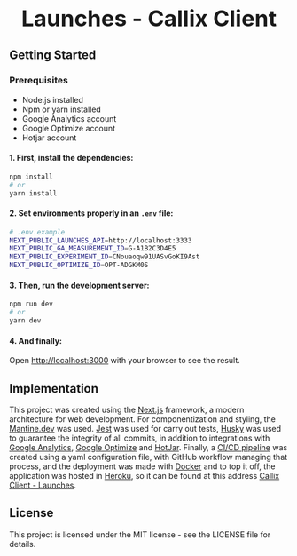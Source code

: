 <h1 style="font-size: 40px; text-align: center;">Launches - Callix Client</h1>

## Getting Started

### Prerequisites

- Node.js installed
- Npm or yarn installed
- Google Analytics account
- Google Optimize account
- Hotjar account

#### 1. First, install the dependencies:

```bash
npm install
# or
yarn install
```

#### 2. Set environments properly in an `.env` file:

```sh
# .env.example
NEXT_PUBLIC_LAUNCHES_API=http://localhost:3333
NEXT_PUBLIC_GA_MEASUREMENT_ID=G-A1B2C3D4E5
NEXT_PUBLIC_EXPERIMENT_ID=CNouaoqw91UASvGoKI9Ast
NEXT_PUBLIC_OPTIMIZE_ID=OPT-ADGKM0S
```

#### 3. Then, run the development server:

```bash
npm run dev
# or
yarn dev
```

#### 4. And finally:

Open [http://localhost:3000](http://localhost:3000) with your browser to see the result.

## Implementation

This project was created using the [Next.js](https://nextjs.org/docs) framework, a modern architecture for web development. For componentization and styling, the [Mantine.dev](https://mantine.dev/getting-started/) was used. [Jest](https://jestjs.io/docs/getting-started) was used for carry out tests, [Husky](https://typicode.github.io/husky/) was used to guarantee the integrity of all commits, in addition to integrations with [Google Analytics](https://analytics.google.com), [Google Optimize](https://optimize.google.com/) and [HotJar](https://www.hotjar.com). Finally, a [CI/CD pipeline](https://github.com/develowl/callix-client/actions) was created using a yaml configuration file, with GitHub workflow managing that process, and the deployment was made with [Docker](https://docker.com) and to top it off, the application was hosted in [Heroku](https://heroku.com), so it can be found at this address [Callix Client - Launches](https://callix-client-f98a40c71d17.herokuapp.com/).

## License

This project is licensed under the MIT license - see the LICENSE file for details.
